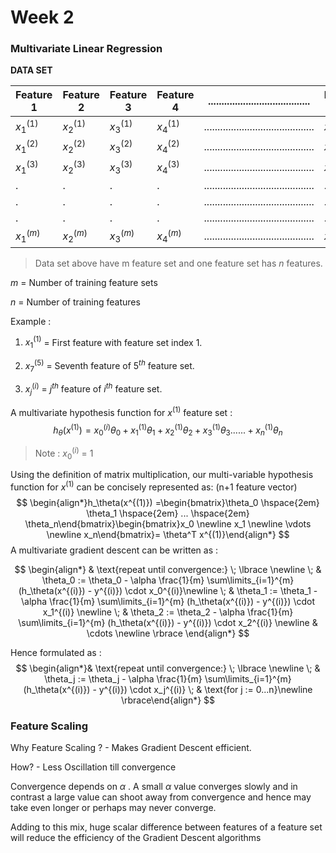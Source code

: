 # Week 2

### Multivariate Linear Regression 

**DATA SET**

| Feature $1$  | Feature $2$  | Feature $3$  | Feature $4$  | ......................................    | Feature $n$  | Result     |
| ------------ | ------------ | ------------ | ------------ | ----------------------------------------- | ------------ | ---------- |
| $x_1 ^{(1)}$ | $x_2 ^{(1)}$ | $x_3 ^{(1)}$ | $x_4 ^{(1)}$ | ......................................... | $x_n ^{(1)}$ | $y ^{(1)}$ |
| $x_1 ^{(2)}$ | $x_2 ^{(2)}$ | $x_3 ^{(2)}$ | $x_4 ^{(2)}$ | ......................................... | $x_n ^{(2)}$ | $y ^{(2)}$ |
| $x_1 ^{(3)}$ | $x_2 ^{(3)}$ | $x_3 ^{(3)}$ | $x_4 ^{(3)}$ | ......................................... | $x_n ^{(3)}$ | $y ^{(3)}$ |
| .            | .            | .            | .            | ......................................... | .            | .          |
| .            | .            | .            | .            | ......................................... | .            | .          |
| .            | .            | .            | .            | ......................................... | .            | .          |
| $x_1 ^{(m)}$ | $x_2 ^{(m)}$ | $x_3 ^{(m)}$ | $x_4 ^{(m)}$ | ......................................... | $x_n ^{(m)}$ | $y ^{(m)}$ |
>  Data set above have m feature set and one feature set  has $n$ features.

$m$  = Number of training feature sets

$n$ =  Number of training features

Example : 

1. $x_1 ^{(1)}$ = First feature with feature set index 1.

2. $x_7 ^{(5)}$  = Seventh feature of $5^{th}$ feature set.

3. $x_j ^{(i)}$ = $j^{th}$ feature of $i^{th}$ feature set.

A multivariate hypothesis function for $x^{(1)}$ feature set :
$$
h_\theta(x^{(1)}) = x_0 ^{(i)}\theta_0 + x_1 ^{(1)}\theta_1 + x_2 ^{(1)}\theta_2+ x_3 ^{(1)}\theta_3 ......+  x_n ^{(1)}\theta_n
$$

> Note :  $x_0 ^{(i)}$  = 1

Using the definition of matrix multiplication, our multi-variable hypothesis function for $x^{(1)}$  can be concisely represented as:  (n+1 feature vector)
$$
\begin{align*}h_\theta(x^{(1)}) =\begin{bmatrix}\theta_0 \hspace{2em} \theta_1 \hspace{2em} ... \hspace{2em} \theta_n\end{bmatrix}\begin{bmatrix}x_0 \newline x_1 \newline \vdots \newline x_n\end{bmatrix}= \theta^T x^{(1)}\end{align*}
$$
A multivariate gradient descent can be written as :


$$
\begin{align*} & \text{repeat until convergence:} \; \lbrace \newline \; & \theta_0 := \theta_0 - \alpha \frac{1}{m} \sum\limits_{i=1}^{m} (h_\theta(x^{(i)}) - y^{(i)}) \cdot x_0^{(i)}\newline \; & \theta_1 := \theta_1 - \alpha \frac{1}{m} \sum\limits_{i=1}^{m} (h_\theta(x^{(i)}) - y^{(i)}) \cdot x_1^{(i)} \newline \; & \theta_2 := \theta_2 - \alpha \frac{1}{m} \sum\limits_{i=1}^{m} (h_\theta(x^{(i)}) - y^{(i)}) \cdot x_2^{(i)} \newline & \cdots \newline \rbrace \end{align*}
$$


Hence formulated as : 
$$
\begin{align*}& \text{repeat until convergence:} \; \lbrace \newline \; & \theta_j := \theta_j - \alpha \frac{1}{m} \sum\limits_{i=1}^{m} (h_\theta(x^{(i)}) - y^{(i)}) \cdot x_j^{(i)} \; & \text{for j := 0...n}\newline \rbrace\end{align*}
$$




### Feature Scaling 

Why Feature Scaling ?  -  Makes Gradient Descent efficient. 

How?  -  Less Oscillation till convergence



Convergence depends on $\alpha$ . A small $\alpha$ value converges slowly and in contrast a large value can shoot away from convergence and hence may take even longer or perhaps may never converge.

Adding to this mix, huge scalar difference between features of a feature set will reduce the efficiency of the Gradient Descent algorithms